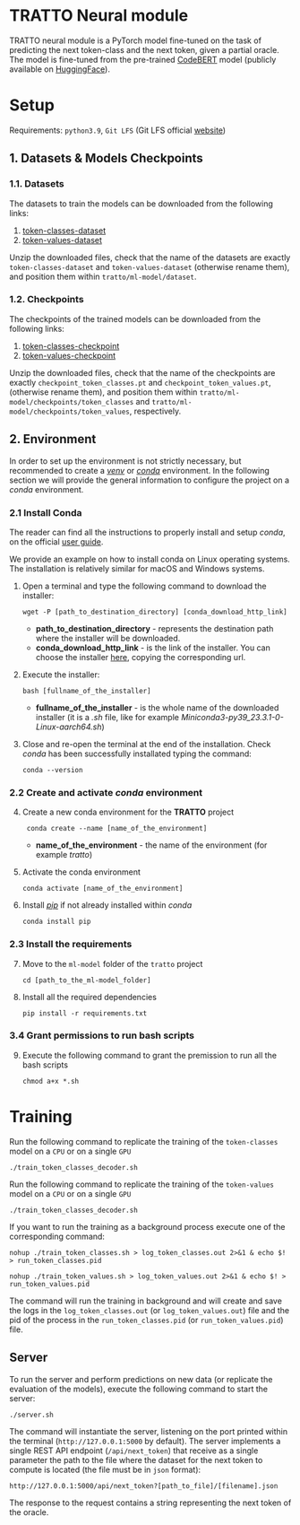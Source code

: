 # TRATTO Neural module

TRATTO neural module is a PyTorch model fine-tuned on the task of predicting the next token-class and the next token, given a partial oracle. 
The model is fine-tuned from the pre-trained [CodeBERT](https://huggingface.co/microsoft/codebert-base) model (publicly 
available on [HuggingFace](https://huggingface.co/)).

# Setup

Requirements: `python3.9`, `Git LFS` (Git LFS official [website](https://git-lfs.com/))

## 1. Datasets & Models Checkpoints

### 1.1. Datasets

The datasets to train the models can be downloaded from the following links:

1. [token-classes-dataset](https://uses0-my.sharepoint.com/:u:/g/personal/amarlop_us_es/EfhSQDH7I4BOouNGAeclVwABb0-PqecclECYwrEIPQ1IXg?download=1) 
2. [token-values-dataset](https://uses0-my.sharepoint.com/:u:/g/personal/amarlop_us_es/ERdhUoRSjc5FjRcTWcvkjUYBPYrOk_pAtW8iiNxc4VOleg?download=1)

Unzip the downloaded files, check that the name of the datasets are exactly `token-classes-dataset` and `token-values-dataset` 
(otherwise rename them), and position them within `tratto/ml-model/dataset`.

### 1.2. Checkpoints

The checkpoints of the trained models can be downloaded from the following links:

1. [token-classes-checkpoint](https://drive.switch.ch/index.php/s/udYlsoWd5tpy1sh) 
2. [token-values-checkpoint](https://drive.switch.ch/index.php/s/vYpeKzNFH1RYeZi)

Unzip the downloaded files, check that the name of the checkpoints are exactly `checkpoint_token_classes.pt` and `checkpoint_token_values.pt`,
(otherwise rename them), and position them within `tratto/ml-model/checkpoints/token_classes` and `tratto/ml-model/checkpoints/token_values`,
respectively.

## 2. Environment

In order to set up the environment is not strictly necessary, but recommended to create a [_venv_](https://docs.python.org/3/library/venv.html) 
or [_conda_](https://docs.conda.io/en/latest/) environment. 
In the following section we will provide the general information to configure the project on a _conda_ environment.

### 2.1 Install Conda

The reader can find all the instructions to properly install and setup _conda_, on the official [user guide](https://docs.conda.io/projects/conda/en/stable/user-guide/install/index.html).

We provide an example on how to install conda on Linux operating systems. The installation is relatively similar for
macOS and Windows systems.

1. Open a terminal and type the following command to download the installer:
    ```shell
    wget -P [path_to_destination_directory] [conda_download_http_link]
    ```
    * **path_to_destination_directory** - represents the destination path where the installer will be downloaded.
    * **conda_download_http_link** - is the link of the installer. You can choose the installer [here](https://docs.conda.io/en/latest/miniconda.html#linux-installers), copying the corresponding url.

2. Execute the installer:
    ```shell
    bash [fullname_of_the_installer]
    ```
   * **fullname_of_the_installer** - is the whole name of the downloaded installer (it is a _.sh_ file, like for example
     _Miniconda3-py39_23.3.1-0-Linux-aarch64.sh_)

3. Close and re-open the terminal at the end of the installation. Check _conda_ has been successfully installated typing the command:
    ```shell
    conda --version
    ```

### 2.2 Create and activate _conda_ environment

4. Create a new conda environment for the **TRATTO** project
   ```shell
    conda create --name [name_of_the_environment]
    ```
   * **name_of_the_environment** - the name of the environment (for example _tratto_)

5. Activate the conda environment
    ```shell
    conda activate [name_of_the_environment]
    ```

6. Install [_pip_](https://pip.pypa.io/en/stable/) if not already installed within _conda_
    ```shell
    conda install pip
    ```

### 2.3 Install the requirements
  
7. Move to the `ml-model` folder of the `tratto` project
    ```shell
    cd [path_to_the_ml-model_folder]
    ```
    
8. Install all the required dependencies
    ```shell
    pip install -r requirements.txt
    ```

### 3.4 Grant permissions to run bash scripts

9. Execute the following command to grant the premission to run all the bash scripts
   ```shell
   chmod a+x *.sh
   ```

# Training

Run the following command to replicate the training of the `token-classes` model on a `CPU` or on a single `GPU`
    
   ```shell
   ./train_token_classes_decoder.sh
   ```

Run the following command to replicate the training of the `token-values` model on a `CPU` or on a single `GPU`
    
   ```shell
   ./train_token_classes_decoder.sh
   ```


If you want to run the training as a background process execute one of the corresponding command:

   ```shell
   nohup ./train_token_classes.sh > log_token_classes.out 2>&1 & echo $! > run_token_classes.pid
   ```
   
   ```shell
   nohup ./train_token_values.sh > log_token_values.out 2>&1 & echo $! > run_token_values.pid
   ```

The command will run the training in background and will create and save the logs in the `log_token_classes.out`  (or `log_token_values.out`)
file and the pid of the process in the `run_token_classes.pid` (or `run_token_values.pid`) file.


## Server

To run the server and perform predictions on new data (or replicate the evaluation of the models), execute the following
command to start the server:

   ```shell
   ./server.sh
   ```

The command will instantiate the server, listening on the port printed within the terminal (`http://127.0.0.1:5000` by default).
The server implements a single REST API endpoint (`/api/next_token`) that receive as a single parameter the path to the file
where the dataset for the next token to compute is located (the file must be in `json` format):

   ```http request
   http://127.0.0.1:5000/api/next_token?[path_to_file]/[filename].json
   ```

The response to the request contains a string representing the next token of the oracle.